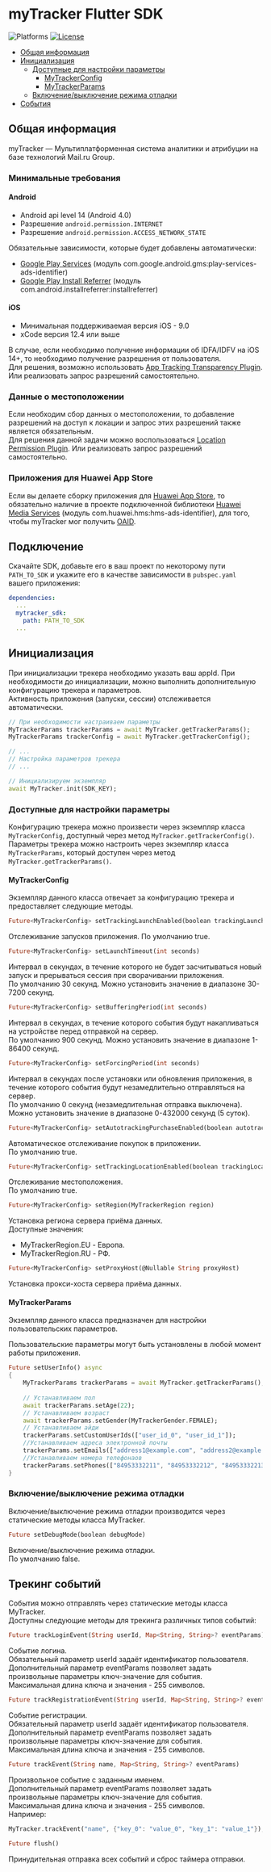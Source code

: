# myTracker Flutter SDK

![Platforms][platforms-svg]
[![License][license-svg]][license-link]

* [Общая информация](#общая-информация)
* [Инициализация](#инициализация)
    * [Доступные для настройки параметры](#доступные-для-настройки-параметры)
        * [MyTrackerConfig](#mytrackerconfig)
        * [MyTrackerParams](#mytrackerparams)
    * [Включение/выключение режима отладки](#включение/выключение-режима-отладки)
* [События](#события)

## Общая информация

myTracker — Мультиплатформенная система аналитики и атрибуции на базе технологий Mail.ru Group.

### Минимальные требования

#### Android
* Android api level 14 (Android 4.0)
* Разрешение `android.permission.INTERNET`
* Разрешение `android.permission.ACCESS_NETWORK_STATE`

Обязательные зависимости, которые будет добавлены автоматически:
* [Google Play Services](https://developers.google.com/android/guides/setup) (модуль com.google.android.gms:play-services-ads-identifier)
* [Google Play Install Referrer](https://developer.android.com/google/play/installreferrer) (модуль com.android.installreferrer:installreferrer)

#### iOS
* Минимальная поддерживаемая версия iOS - 9.0
* xCode версия 12.4 или выше

В случае, если необходимо получение информации об IDFA/IDFV на iOS 14+, то необходимо получение разрешения от пользователя.  
Для решения, возможно использовать [App Tracking Transparency Plugin](https://pub.dev/packages/app_tracking_transparency). Или реализовать запрос разрешений самостоятельно.

### Данные о местоположении

Если необходим сбор данных о местоположении, то добавление разрешений на доступ к локации и запрос этих разрешений также является обязательным.  
Для решения данной задачи можно воспользоваться [Location Permission Plugin](https://pub.dev/packages/location_permissions). Или реализовать запрос разрешений самостоятельно.

### Приложения для Huawei App Store
Если вы делаете сборку приложения для [Huawei App Store](https://appstore.huawei.com/), то обязательно наличие в проекте подключенной библиотеки
[Huawei Media Services](https://developer.huawei.com/consumer/en/service/hms/catalog/pps_document.html?page=hmssdk_huaweipps_devprepare_download_SDK)
(модуль com.huawei.hms:hms-ads-identifier), для того, чтобы myTracker мог получить
[OAID](https://developer.huawei.com/consumer/en/service/hms/catalog/pps_document.html?page=hmssdk_huaweipps_introduction).

## Подключение

Скачайте SDK, добавьте его в ваш проект по некоторому пути `PATH_TO_SDK` и укажите его в качестве зависимости в `pubspec.yaml` вашего приложения:
```yaml
dependencies:
  ...
  mytracker_sdk:
    path: PATH_TO_SDK
  ...
```

## Инициализация

При инициализации трекера необходимо указать ваш appId.
При необходимости до инициализации, можно выполнить дополнительную конфигурацию трекера и параметров.  
Активность приложения (запуски, сессии) отслеживается автоматически.

```dart
// При необходимости настраиваем параметры
MyTrackerParams trackerParams = await MyTracker.getTrackerParams();
MyTrackerParams trackerConfig = await MyTracker.getTrackerConfig();

// ...
// Настройка параметров трекера
// ...

// Инициализируем экземпляр
await MyTracker.init(SDK_KEY);
```


### Доступные для настройки параметры

Конфигурацию трекера можно произвести через экземпляр класса `MyTrackerConfig`, доступный через метод `MyTracker.getTrackerConfig()`.  
Параметры трекера можно настроить через экземпляр класса `MyTrackerParams`, который доступен через метод `MyTracker.getTrackerParams()`.

#### MyTrackerConfig
Экземпляр данного класса отвечает за конфигурацию трекера и предоставляет следующие методы.

```dart
Future<MyTrackerConfig> setTrackingLaunchEnabled(boolean trackingLaunchEnabled)
```
Отслеживание запусков приложения. По умолчанию true.

```dart
Future<MyTrackerConfig> setLaunchTimeout(int seconds)
```
Интервал в секундах, в течение которого не будет засчитываться новый запуск и прерываться сессия при сворачивании приложения.  
По умолчанию 30 секунд. Можно установить значение в диапазоне 30-7200 секунд.

```dart
Future<MyTrackerConfig> setBufferingPeriod(int seconds)
```
Интервал в секундах, в течение которого события будут накапливаться на устройстве перед отправкой на сервер.  
По умолчанию 900 секунд. Можно установить значение в диапазоне 1-86400 секунд.

```dart
Future<MyTrackerConfig> setForcingPeriod(int seconds)
```
Интервал в секундах после установки или обновления приложения, в течение которого события будут незамедлительно отправляться на сервер.  
По умолчанию 0 секунд (незамедлительная отправка выключена). Можно установить значение в диапазоне 0-432000 секунд (5 суток).

```dart
Future<MyTrackerConfig> setAutotrackingPurchaseEnabled(boolean autotrackingPurchaseEnabled)
```
Автоматическое отслеживание покупок в приложении.  
По умолчанию true.

```dart
Future<MyTrackerConfig> setTrackingLocationEnabled(boolean trackingLocationEnabled)
```
Отслеживание местоположения.  
По умолчанию true.

```dart
Future<MyTrackerConfig> setRegion(MyTrackerRegion region)
```
Установка региона сервера приёма данных.   
Доступные значения:
* MyTrackerRegion.EU - Европа.
* MyTrackerRegion.RU - РФ.

```dart
Future<MyTrackerConfig> setProxyHost(@Nullable String proxyHost)
```
Установка прокси-хоста сервера приёма данных.

#### MyTrackerParams
Экземпляр данного класса предназначен для настройки пользовательских параметров.

Пользовательские параметры могут быть установлены в любой момент работы приложения.

```dart 
Future setUserInfo() async
{
    MyTrackerParams trackerParams = await MyTracker.getTrackerParams();
     
    // Устанавливаем пол
    await trackerParams.setAge(22);
    // Устанавливаем возраст
    await trackerParams.setGender(MyTrackerGender.FEMALE);
    // Устанавливаем айди
    trackerParams.setCustomUserIds(["user_id_0", "user_id_1"]);
    //Устанавливаем адреса электронной почты
    trackerParams.setEmails(["address1@example.com", "address2@example.com"]);
    //Устанавливаем номера телефонаов
    trackerParams.setPhones(["84953332211", "84953332212", "84953332213"]);
}
```

### Включение/выключение режима отладки
Включение/выключение режима отладки производится через статические методы класса MyTracker.

```dart
Future setDebugMode(boolean debugMode)
```
Включение/выключение режима отладки.  
По умолчанию false.

## Трекинг событий
События можно отправлять через статические методы класса MyTracker.  
Доступны следующие методы для трекинга различных типов событий:

```dart 
Future trackLoginEvent(String userId, Map<String, String>? eventParams)
```
Событие логина.  
Обязательный параметр userId задаёт идентификатор пользователя.  
Дополнительный параметр eventParams позволяет задать произвольные параметры ключ-значение для события.  
Максимальная длина ключа и значения - 255 символов.

```dart  
Future trackRegistrationEvent(String userId, Map<String, String>? eventParams)
```
Событие регистрации.  
Обязательный параметр userId задаёт идентификатор пользователя.  
Дополнительный параметр eventParams позволяет задать произвольные параметры ключ-значение для события.  
Максимальная длина ключа и значения - 255 символов.

```dart 
Future trackEvent(String name, Map<String, String>? eventParams)
```
Произвольное событие с заданным именем.  
Дополнительный параметр eventParams позволяет задать произвольные параметры ключ-значение для события.  
Максимальная длина ключа и значения - 255 символов.  
Например:
```dart 
MyTracker.trackEvent("name", {"key_0": "value_0", "key_1": "value_1"});
```

```dart 
Future flush()
```
Принудительная отправка всех событий и сброс таймера отправки.

[license-svg]: https://img.shields.io/badge/license-LGPL-lightgrey.svg
[license-link]: https://github.com/myTrackerSDK/mytracker-flutter/blob/master/LICENSE
[platforms-svg]: https://img.shields.io/badge/platform-Flutter-lightgrey.svg
